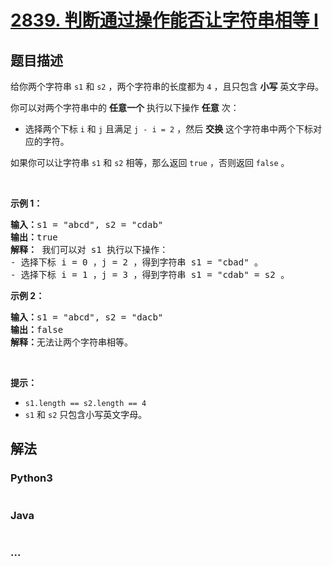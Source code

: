 # [2839. 判断通过操作能否让字符串相等 I](https://leetcode-cn.com/problems/check-if-strings-can-be-made-equal-with-operations-i)

## 题目描述

<!-- 这里写题目描述 -->

<p>给你两个字符串&nbsp;<code>s1</code> 和&nbsp;<code>s2</code>&nbsp;，两个字符串的长度都为&nbsp;<code>4</code>&nbsp;，且只包含 <strong>小写</strong> 英文字母。</p>

<p>你可以对两个字符串中的 <strong>任意一个</strong>&nbsp;执行以下操作 <strong>任意</strong>&nbsp;次：</p>

<ul>
	<li>选择两个下标&nbsp;<code>i</code> 和&nbsp;<code>j</code>&nbsp;且满足&nbsp;<code>j - i = 2</code>&nbsp;，然后 <strong>交换</strong> 这个字符串中两个下标对应的字符。</li>
</ul>

<p>如果你可以让字符串<em>&nbsp;</em><code>s1</code><em> </em>和<em>&nbsp;</em><code>s2</code>&nbsp;相等，那么返回 <code>true</code>&nbsp;，否则返回 <code>false</code>&nbsp;。</p>

<p>&nbsp;</p>

<p><strong class="example">示例 1：</strong></p>

<pre>
<b>输入：</b>s1 = "abcd", s2 = "cdab"
<b>输出：</b>true
<strong>解释：</strong> 我们可以对 s1 执行以下操作：
- 选择下标 i = 0 ，j = 2 ，得到字符串 s1 = "cbad" 。
- 选择下标 i = 1 ，j = 3 ，得到字符串 s1 = "cdab" = s2 。
</pre>

<p><strong class="example">示例 2：</strong></p>

<pre>
<b>输入：</b>s1 = "abcd", s2 = "dacb"
<b>输出：</b>false
<b>解释：</b>无法让两个字符串相等。
</pre>

<p>&nbsp;</p>

<p><strong>提示：</strong></p>

<ul>
	<li><code>s1.length == s2.length == 4</code></li>
	<li><code>s1</code> 和&nbsp;<code>s2</code>&nbsp;只包含小写英文字母。</li>
</ul>


## 解法

<!-- 这里可写通用的实现逻辑 -->

<!-- tabs:start -->

### **Python3**

<!-- 这里可写当前语言的特殊实现逻辑 -->

```python

```

### **Java**

<!-- 这里可写当前语言的特殊实现逻辑 -->

```java

```

### **...**

```

```

<!-- tabs:end -->
